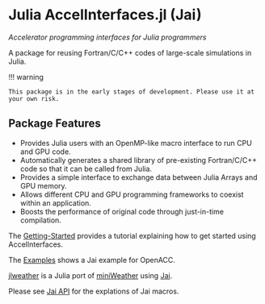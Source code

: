 # Julia AccelInterfaces.jl (**Jai**)

*Accelerator programming interfaces for Julia programmers*

A package for reusing Fortran/C/C++ codes of large-scale simulations in Julia.

!!! warning

    This package is in the early stages of development. Please use it at your own risk.

## Package Features

- Provides Julia users with an OpenMP-like macro interface to run CPU and GPU code.
- Automatically generates a shared library of pre-existing Fortran/C/C++ code so that it can be called from Julia.
- Provides a simple interface to exchange data between Julia Arrays and GPU memory.
- Allows different CPU and GPU programming frameworks to coexist within an application.
- Boosts the performance of original code through just-in-time compilation.

The [Getting-Started](@ref) provides a tutorial explaining how to get started using AccelInterfaces.

The [Examples](@ref) shows a Jai example for OpenACC.

[jlweather](@ref) is a Julia port of [miniWeather](https://github.com/mrnorman/miniWeather) using [Jai](https://github.com/grnydawn/AccelInterfaces.jl).

Please see [Jai API](@ref) for the explations of Jai macros.
